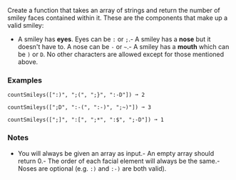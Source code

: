 
Create a function that takes an array of strings and return the number of smiley faces contained within it. These are the components that make up a valid smiley:
- A smiley has **eyes**. Eyes can be `:` or `;`.- A smiley has a **nose** but it doesn't have to. A nose can be `-` or `~`.- A smiley has a **mouth** which can be `)` or `D`.
No other characters are allowed except for those mentioned above.

### Examples

```
countSmileys([":)", ";(", ";}", ":-D"]) ➞ 2

countSmileys([";D", ":-(", ":-)", ";~)"]) ➞ 3

countSmileys([";]", ":[", ";*", ":$", ";-D"]) ➞ 1
```

### Notes
- You will always be given an array as input.- An empty array should return 0.- The order of each facial element will always be the same.- Noses are optional (e.g. `:)` and `:-)` are both valid).